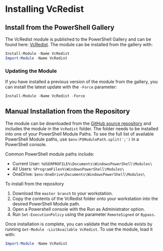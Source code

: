 # Installing VcRedist

## Install from the PowerShell Gallery

The VcRedist module is published to the PowerShell Gallery and can be found here: [VcRedist](https://www.powershellgallery.com/packages/VcRedist/). The module can be installed from the gallery with:

```powershell
Install-Module -Name VcRedist
Import-Module -Name VcRedist
```

### Updating the Module

If you have installed a previous version of the module from the gallery, you can install the latest update with the `-Force` parameter:

```powershell
Install-Module -Name VcRedist -Force
```

## Manual Installation from the Repository

The module can be downloaded from the [GitHub source repository](https://github.com/aaronparker/VcRedist) and includes the module in the `VcRedist` folder. The folder needs to be installed into one of your PowerShell Module Paths. To see the full list of available PowerShell Module paths, use `$env:PSModulePath.split(';')` in a PowerShell console.

Common PowerShell module paths include:

* Current User: `%USERPROFILE%\Documents\WindowsPowerShell\Modules\`
* All Users: `%ProgramFiles%\WindowsPowerShell\Modules\`
* OneDrive: `$env:OneDrive\Documents\WindowsPowerShell\Modules\`

To install from the repository

1. Download the `master branch` to your workstation.
2. Copy the contents of the VcRedist folder onto your workstation into the desired PowerShell Module path.
3. Open a Powershell console with the Run as Administrator option.
4. Run `Set-ExecutionPolicy` using the parameter `RemoteSigned` or `Bypass`.

Once installation is complete, you can validate that the module exists by running `Get-Module -ListAvailable VcRedist`. To use the module, load it with:

```powershell
Import-Module -Name VcRedist
```
